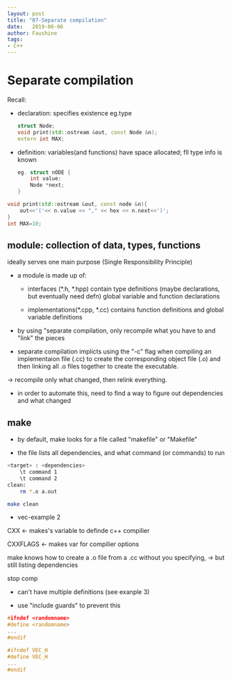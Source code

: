 ```yaml
---
layout: post
title: "07-Separate compilation"
date:   2019-06-06
author: Faushine
tags: 
- C++
---
```

# Separate compilation

Recall: 
- declaration: specifies existence eg.type
  
  ```c++
  struct Node;
  void print(std::ostream &out, const Node &n);
  extern int MAX;
  ```

- definition: variables(and functions) have space allocated; fll type info is known
  
  ```c++
  eg. struct nODE {
      int value;
      Node *next;
  }
  ```

```c++
void print(std::ostream &out, const node &n){
    out<<'('<< n.value << "," << hex << n.next<<')';
}
int MAX=10;
```

## module: collection of data, types, functions

ideally serves one main purpose (Single Responsibility Principle)

- a module is made up of:

    - interfaces (*.h, *.hpp) contain type definitions (maybe declarations, but eventually need defn) global variable and function declarations

    - implementations(*.cpp, *.cc) contains function definitions and global variable definitions

- by using "separate compilation, only recompile what you have to and "link" the pieces

- separate compilation implicts using the "-c" flag when compiling an implementaion file (.cc) to create the corresponding object file (.o) and then linking all .o files together to create the executable.

-> recompile only what changed, then relink everything.

- in order to automate this, need to find a way to figure out dependencies and what changed

## make

- by default, make looks for a file called "makefile" or "Makefile"

- the file lists all dependencies, and what command (or commands) to run

```bash
<target> : <dependencies>
    \t command 1
    \t command 2
clean:
    rm *.o a.out

make clean
```

- vec-example 2

CXX <- makes's variable to definde c++ compilier

CXXFLAGS <- makes var for compilier options

make knows how to create a .o file from a .cc without you specifying, -> but still listing dependencies

stop comp

- can't have multiple definitions (see exanple 3)

- use "include guards" to prevent this

```c++
#ifndef <randomname>
#define <randomname>
...
#endif

#ifndef VEC_H
#define VEC_H
...
#endif
```

